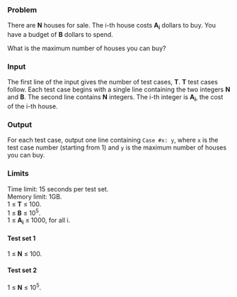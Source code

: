 <p><h3>Problem</h3>
<p>
  There are <b>N</b> houses for sale.
  The i-th house costs <b>A<sub>i</sub></b> dollars to buy.
  You have a budget of <b>B</b> dollars to spend.
</p><p>
  What is the maximum number of houses you can buy?
</p>

<h3>Input</h3>
<p>
  The first line of the input gives the number of test cases, <b>T</b>.
  <b>T</b> test cases follow. Each test case begins with a single line containing the two integers <b>N</b> and <b>B</b>.
  The second line contains <b>N</b> integers. The i-th integer is <b>A<sub>i</sub></b>, the cost of the i-th house.
</p>

<h3>Output</h3>
<p>
  For each test case, output one line containing <code>Case #x: y</code>, where <code>x</code> is the test case number (starting from 1) and <code>y</code> is
  the maximum number of houses you can buy.
</p>

<h3>Limits</h3>
<p>
Time limit: 15 seconds per test set.<br>
Memory limit: 1GB.<br>
1 ≤ <b>T</b> ≤ 100.<br>
1 ≤ <b>B</b> ≤ 10<sup>5</sup>.<br>
1 ≤ <b>A<sub>i</sub></b> ≤ 1000, for all i.<br>
</p>

<h4>Test set 1</h4>
<p>
  1 ≤ <b>N</b> ≤ 100.<br>
</p>

<h4>Test set 2</h4>
<p>
  1 ≤ <b>N</b> ≤ 10<sup>5</sup>.<br>
</p>
